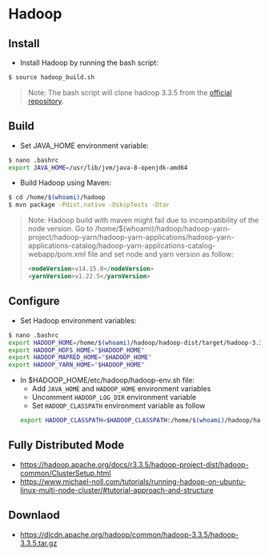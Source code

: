 # Hadoop

## Install
* Install Hadoop by running the bash script:
```bash
$ source hadoop_build.sh
```

> Note: The bash script will clone hadoop 3.3.5 from the [official repository](https://github.com/apache/hadoop.git).

## Build
* Set JAVA_HOME environment variable:
```bash
$ nano .bashrc                    
export JAVA_HOME=/usr/lib/jvm/java-8-openjdk-amd64
```

* Build Hadoop using Maven:
```bash
$ cd /home/$(whoami)/hadoop
$ mvn package -Pdist,native -DskipTests -Dtar
```

> Note: Hadoop build with maven might fail due to incompatibility of the node version. Go to /home/$(whoami)/hadoop/hadoop-yarn-project/hadoop-yarn/hadoop-yarn-applications/hadoop-yarn-applications-catalog/hadoop-yarn-applications-catalog-webapp/pom.xml file and set node and yarn version as follow:
>```xml
><nodeVersion>v14.15.0</nodeVersion>
><yarnVersion>v1.22.5</yarnVersion>
>```

## Configure 
* Set Hadoop environment variables:
```bash
$ nano .bashrc                                    
export HADOOP_HOME=/home/$(whoami)/hadoop/hadoop-dist/target/hadoop-3.3.5
export HADOOP_HDFS_HOME="$HADOOP_HOME"
export HADOOP_MAPRED_HOME="$HADOOP_HOME"
export HADOOP_YARN_HOME="$HADOOP_HOME"
```

* In $HADOOP_HOME/etc/hadoop/hadoop-env.sh file:
    * Add `JAVA_HOME` and `HADOOP_HOME` environment variables
    * Uncomment `HADOOP_LOG_DIR` environment variable
    * Set `HADOOP_CLASSPATH` environment variable as follow
    ```bash
    export HADOOP_CLASSPATH=$HADOOP_CLASSPATH:/home/$(whoami)/hadoop/hadoop-dist/target/hadoop-3.3.5/share/hadoop/tools/lib/junit-4.13.2.jar
    ```


## Fully Distributed Mode
* https://hadoop.apache.org/docs/r3.3.5/hadoop-project-dist/hadoop-common/ClusterSetup.html
* https://www.michael-noll.com/tutorials/running-hadoop-on-ubuntu-linux-multi-node-cluster/#tutorial-approach-and-structure

## Downlaod
* https://dlcdn.apache.org/hadoop/common/hadoop-3.3.5/hadoop-3.3.5.tar.gz